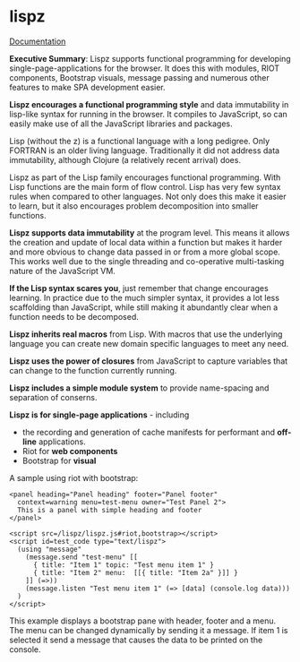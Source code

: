 # lispz

[Documentation](doc/index.md)

**Executive Summary**: Lispz supports functional programming for developing single-page-applications for the browser. It does this with modules, RIOT components, Bootstrap visuals, message passing and numerous other features to make SPA development easier.

**Lispz encourages a functional programming style** and data immutability in lisp-like syntax for running in the browser. It compiles to JavaScript, so can easily make use of all the JavaScript libraries and packages.

Lisp (without the z) is a functional language with a long pedigree. Only FORTRAN is an older living language. Traditionally it did not address data immutability, although Clojure (a relatively recent arrival) does.

Lispz as part of the Lisp family encourages functional programming. With Lisp functions are the main form of flow control. Lisp has very few syntax rules when compared to other languages. Not only does this make it easier to learn, but it also encourages problem decomposition into smaller functions.

**Lispz supports data immutability** at the program level. This means it allows the creation and update of local data within a function but makes it harder and more obvious to change data passed in or from a more global scope. This works well due to the single threading and co-operative multi-tasking nature of the JavaScript VM.

**If the Lisp syntax scares you**, just remember that change encourages learning. In practice due to the much simpler syntax, it provides a lot less scaffolding than JavaScript, while still making it abundantly clear when a function needs to be decomposed.

**Lispz inherits real macros** from Lisp. With macros that use the underlying language you can create new domain specific languages to meet any need.

**Lispz uses the power of closures** from JavaScript to capture variables that can change to the function currently running.

**Lispz includes a simple module system** to provide name-spacing and separation of conserns.

**Lispz is for single-page applications** - including

* the recording and generation of cache manifests for performant and **off-line** applications.
* Riot for **web components**
* Bootstrap for **visual**

A sample using riot with bootstrap:

    <panel heading="Panel heading" footer="Panel footer"
      context=warning menu=test-menu owner="Test Panel 2">
      This is a panel with simple heading and footer
    </panel>
    
    <script src=/lispz/lispz.js#riot,bootstrap></script>
    <script id=test_code type="text/lispz">
      (using "message"
        (message.send "test-menu" [[
          { title: "Item 1" topic: "Test menu item 1" }
          { title: "Item 2" menu:  [[{ title: "Item 2a" }]] }
        ]] (=>))
        (message.listen "Test menu item 1" (=> [data] (console.log data)))
      )
    </script>
    
This example displays a bootstrap pane with header, footer and a menu. The menu can be changed dynamically by sending it a message. If item 1 is selected it send a message that causes the data to be printed on the console.

